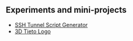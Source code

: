 
## Experiments and mini-projects

- [SSH Tunnel Script Generator](/ssh-tunnel-gen/)
- [3D Tieto Logo](/3d-tieto/)